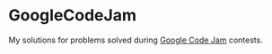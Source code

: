 # GoogleCodeJam

My solutions for problems solved during [Google Code Jam](https://code.google.com/codejam) contests.
